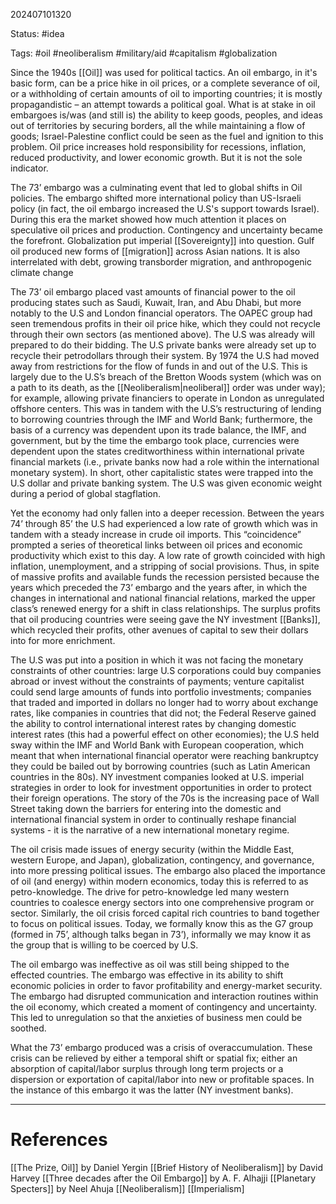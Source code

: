 202407101320

Status: #idea

Tags: #oil #neoliberalism #military/aid #capitalism #globalization 

Since the 1940s [[Oil]] was used for political tactics. An oil embargo, in it's basic form, can be a price hike in oil prices, or a complete severance of oil, or a withholding of certain amounts of oil to importing countries; it is mostly propagandistic – an attempt towards a political goal. What is at stake in oil embargoes is/was (and still is) the ability to keep goods, peoples, and ideas out of territories by securing borders, all the while maintaining a flow of goods; Israel-Palestine conflict could be seen as the fuel and ignition to this problem. Oil price increases hold responsibility for recessions, inflation, reduced productivity, and lower economic growth. But it is not the sole indicator. 

The 73’ embargo was a culminating event that led to global shifts in Oil policies. The embargo shifted more international policy than US-Israeli policy (in fact, the oil embargo increased the U.S's support towards Israel). During this era the market showed how much attention it places on speculative oil prices and production. Contingency and uncertainty became the forefront. Globalization put imperial [[Sovereignty]] into question.
	Gulf oil produced new forms of [[migration]] across Asian nations. It is also interrelated with debt, growing transborder migration, and anthropogenic climate change

The 73’ oil embargo placed vast amounts of financial power to the oil producing states such as Saudi, Kuwait, Iran, and Abu Dhabi, but more notably to the U.S and London financial operators. The OAPEC group had seen tremendous profits in their oil price hike, which they could not recycle through their own sectors (as mentioned above). The U.S was already will prepared to do their bidding. The U.S private banks were already set up to recycle their petrodollars through their system. By 1974 the U.S had moved away from restrictions for the flow of funds in and out of the U.S. This is largely due to the U.S’s breach of the Bretton Woods system (which was on a path to its death, as the [[Neoliberalism|neoliberal]]
order was under way); for example, allowing private financiers to operate in London as unregulated offshore centers. This was in tandem with the U.S’s restructuring of lending to borrowing countries through the IMF and World Bank; furthermore, the basis of a currency was dependent upon its trade balance, the IMF, and government, but by the time the embargo took place, currencies were dependent upon the states creditworthiness within international private financial markets (i.e., private banks now had a role within the international monetary system). In short, other capitalistic states were trapped into the U.S dollar and private banking system. The U.S was given economic weight during a period of global stagflation.

Yet the economy had only fallen into a deeper recession. Between the years 74’ through 85’ the U.S had experienced a low rate of growth which was in tandem with a steady increase in crude oil imports. This “coincidence” prompted a series of theoretical links between oil prices and economic productivity which exist to this day. A low rate of growth coincided with high inflation, unemployment, and a stripping of social provisions. Thus, in spite of massive profits and available funds the recession persisted because the years which preceded the 73’ embargo and the years after, in which the changes in international and national financial relations, marked the upper class’s renewed energy for a shift in class relationships. The surplus profits that oil producing countries were seeing gave the NY investment [[Banks]], which recycled their profits, other avenues of capital to sew their dollars into for more enrichment.

The U.S was put into a position in which it was not facing the monetary constraints of other countries: large U.S corporations could buy companies abroad or invest without the constraints of payments; venture capitalist could send large amounts of funds into portfolio investments; companies that traded and imported in dollars no longer had to worry about exchange rates, like companies in countries that did not; the Federal Reserve gained the ability to control international interest rates by changing domestic interest rates (this had a powerful effect on other economies); the U.S held sway within the IMF and World Bank with European cooperation, which meant that when international financial operator were reaching bankruptcy they could be bailed out by borrowing countries (such as Latin American countries in the 80s). NY investment companies looked at U.S. imperial strategies in order to look for investment opportunities in order to protect their foreign operations. The story of the 70s is the increasing pace of Wall Street taking down the barriers for entering into the domestic and international financial system in order to continually reshape financial systems
	- it is the narrative of a new international monetary regime.

The oil crisis made issues of energy security (within the Middle East, western Europe, and Japan), globalization, contingency, and governance, into more pressing political issues. The embargo also placed the importance of oil (and energy) within modern economics, today this is referred to as petro-knowledge. The drive for petro-knowledge led many western countries to coalesce energy sectors into one comprehensive program or sector. Similarly, the oil crisis forced capital rich countries to band together to focus on political issues. Today, we formally know this as the G7 group (formed in 75’, although talks began in 73’), informally we may know it as the group that is willing to be coerced by U.S.

The oil embargo was ineffective as oil was still being shipped to the effected countries. The embargo was effective in its ability to shift economic policies in order to favor profitability and energy-market security. The embargo had disrupted communication and interaction routines within the oil economy, which created a moment of contingency and uncertainty. This led to unregulation so that the anxieties of business men could be soothed. 

What the 73’ embargo produced was a crisis of overaccumulation. These crisis can be relieved by either a temporal shift or spatial fix; either an absorption of capital/labor surplus through long term projects or a dispersion or exportation of capital/labor into new or profitable spaces. In the instance of this embargo it was the latter (NY investment banks).


---
# References
[[The Prize, Oil]] by Daniel Yergin
[[Brief History of Neoliberalism]] by David Harvey
[[Three decades after the Oil Embargo]] by A. F. Alhajji
[[Planetary Specters]] by Neel Ahuja
[[Neoliberalism]]
[[Imperialism]
